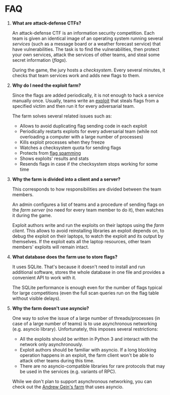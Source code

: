 FAQ
===

1. **What are attack-defense CTFs?**

    An attack-defense CTF is an information security competition. Each team is given an identical image of an operating system running several *services* (such as a message board or a weather forecast service) that have vulnerabilities. The task is to find the vulnerabilities, then protect your own services, attack the services of other teams, and steal some secret information (*flags*).

    During the game, the jury hosts a *checksystem*. Every several minutes, it checks that team services work and adds new flags to them.

2. **Why do I need the exploit farm?**

    Since the flags are added periodically, it is not enough to hack a service manually once. Usually, teams write an [exploit](exploit_format.md) that steals flags from a specified victim and then run it for every adversarial team.

    The farm solves several related issues such as:

    - Allows to avoid duplicating flag sending code in each exploit
    - Periodically restarts exploits for every adversarial team (while not overloading a computer with a large number of processes)
    - Kills exploit processes when they freeze
    - Watches a checksystem quota for sending flags
    - Protects from [flag spamming](farm_server.md#Protecting-from-flag-spamming)
    - Shows exploits' results and stats
    - Resends flags in case if the checksystem stops working for some time

3. **Why the farm is divided into a client and a server?**

    This corresponds to how responsibilities are divided between the team members.
    
    An admin configures a list of teams and a procedure of sending flags on the *farm server* (no need for every team member to do it), then watches it during the game.

    Exploit authors write and run the exploits on their laptops using the *farm client*. This allows to avoid reinstalling libraries an exploit depends on, to debug the exploit on their laptops, to watch the exploit and its output by themselves. If the exploit eats all the laptop resources, other team members' exploits will remain intact.

4. **What database does the farm use to store flags?**

    It uses SQLite. That's because it doesn't need to install and run additional software, stores the whole database in one file and provides a convenient API to work with it.

    The SQLite performance is enough even for the number of flags typical for large competitions (even the full scan queries run on the flag table without visible delays).

5. **Why the farm doesn't use asyncio?**

    One way to solve the issue of a large number of threads/processes (in case of a large number of teams) is to use asynchronous networking (e.g. asyncio library). Unfortunately, this imposes several restrictions:

    - All the exploits should be written in Python 3 and interact with the network only asynchronously.
    - Exploit authors should be familiar with asyncio. If a long blocking operation happens in an exploit, the farm client won't be able to attack other teams during this time.
    - There are no asyncio-compatible libraries for rare protocols that may be used in the services (e.g. variants of RPC).

    While we don't plan to support asynchronous networking, you can check out the [Andrew Gein's farm](https://github.com/andgein/ctf-exploit-farm) that uses asyncio.
